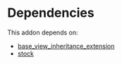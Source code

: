 # Dependencies

This addon depends on:

- [base_view_inheritance_extension](https://github.com/bringout/oca-technical)
- [stock](https://github.com/bringout/oca-ocb-warehouse/tree/1135de9279731def9c756b5192f8860b5a0e7e59/odoo-bringout-oca-ocb-stock)
